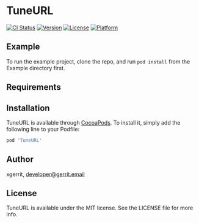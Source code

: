 # TuneURL

[![CI Status](https://img.shields.io/travis/xgerrit/TuneURL.svg?style=flat)](https://travis-ci.org/xgerrit/TuneURL)
[![Version](https://img.shields.io/cocoapods/v/TuneURL.svg?style=flat)](https://cocoapods.org/pods/TuneURL)
[![License](https://img.shields.io/cocoapods/l/TuneURL.svg?style=flat)](https://cocoapods.org/pods/TuneURL)
[![Platform](https://img.shields.io/cocoapods/p/TuneURL.svg?style=flat)](https://cocoapods.org/pods/TuneURL)

## Example

To run the example project, clone the repo, and run `pod install` from the Example directory first.

## Requirements

## Installation

TuneURL is available through [CocoaPods](https://cocoapods.org). To install
it, simply add the following line to your Podfile:

```ruby
pod 'TuneURL'
```

## Author

xgerrit, developer@gerrit.email

## License

TuneURL is available under the MIT license. See the LICENSE file for more info.
